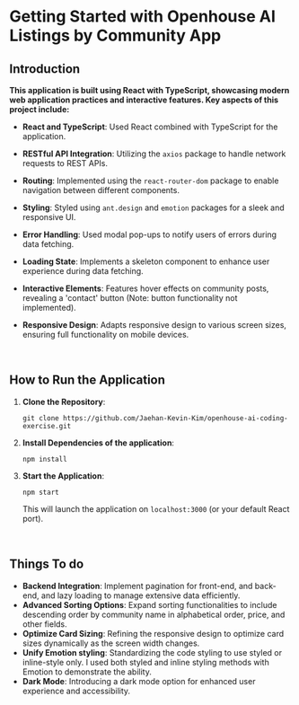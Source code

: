 # Getting Started with Openhouse AI Listings by Community App

## Introduction

**This application is built using React with TypeScript, showcasing modern web application practices and interactive features. Key aspects of this project include:**

- **React and TypeScript**: Used React combined with TypeScript for the application.
- **RESTful API Integration**: Utilizing the `axios` package to handle network requests to REST APIs.
- **Routing**: Implemented using the `react-router-dom` package to enable navigation between different components.
- **Styling**: Styled using `ant.design` and `emotion` packages for a sleek and responsive UI.
- **Error Handling**: Used modal pop-ups to notify users of errors during data fetching.
- **Loading State**: Implements a skeleton component to enhance user experience during data fetching.
- **Interactive Elements**: Features hover effects on community posts, revealing a 'contact' button (Note: button functionality not implemented).
- **Responsive Design**: Adapts responsive design to various screen sizes, ensuring full functionality on mobile devices.

  <br>

## How to Run the Application

1. **Clone the Repository**:
   ```
   git clone https://github.com/Jaehan-Kevin-Kim/openhouse-ai-coding-exercise.git
   ```
2. **Install Dependencies of the application**:
   ```
   npm install
   ```
3. **Start the Application**:

   ```
   npm start
   ```

   This will launch the application on `localhost:3000` (or your default React port).

   <br>

## Things To do

- **Backend Integration**: Implement pagination for front-end, and back-end, and lazy loading to manage extensive data efficiently.
- **Advanced Sorting Options**: Expand sorting functionalities to include descending order by community name in alphabetical order, price, and other fields.
- **Optimize Card Sizing**: Refining the responsive design to optimize card sizes dynamically as the screen width changes.
- **Unify Emotion styling**: Standardizing the code styling to use styled or inline-style only. I used both styled and inline styling methods with Emotion to demonstrate the ability.
- **Dark Mode**: Introducing a dark mode option for enhanced user experience and accessibility.
